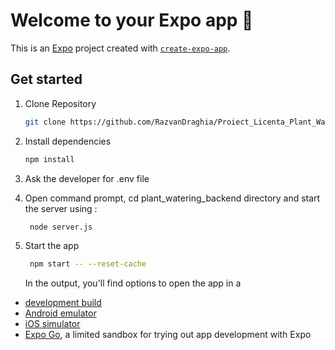 # Welcome to your Expo app 👋

This is an [Expo](https://expo.dev) project created with [`create-expo-app`](https://www.npmjs.com/package/create-expo-app).

## Get started

1. Clone Repository

   ```bash
   git clone https://github.com/RazvanDraghia/Proiect_Licenta_Plant_Watering_System.git
   ```

2. Install dependencies

   ```bash
   npm install
   ```

3. Ask the developer for .env file

4. Open command prompt, cd plant_watering_backend directory and start the server using :

   ```bash
    node server.js
   ```

5. Start the app

   ```bash
    npm start -- --reset-cache
   ```

   In the output, you'll find options to open the app in a

- [development build](https://docs.expo.dev/develop/development-builds/introduction/)
- [Android emulator](https://docs.expo.dev/workflow/android-studio-emulator/)
- [iOS simulator](https://docs.expo.dev/workflow/ios-simulator/)
- [Expo Go](https://expo.dev/go), a limited sandbox for trying out app development with Expo
